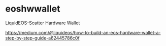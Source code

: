 # eoshwwallet

LiquidEOS-Scatter Hardware Wallet

https://medium.com/@liquideos/how-to-build-an-eos-hardware-wallet-a-step-by-step-guide-a62445786c0f
